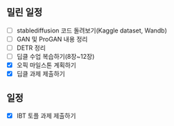 ## 밀린 일정
- [ ] stablediffusion 코드 돌려보기(Kaggle dataset, Wandb)
- [ ] GAN 및 ProGAN 내용 정리
- [ ] DETR 정리
- [ ] 딥클 수업 복습하기(8장~12장)
- [x] 오픽 마일스톤 계획하기
- [x] 딥클 과제 제출하기
## 일정
- [x] IBT 토플 과제 제출하기